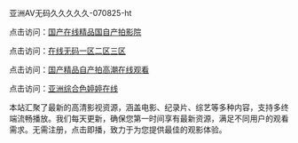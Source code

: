亚洲AV无码久久久久久-070825-ht

点击访问：<a href="https://heiliaoxwd5i8.pages.dev">国产在线精品国自产拍影院</a>

点击访问：<a href="https://heiliaowt0d7p.pages.dev">在线无码一区二区三区</a>

点击访问：<a href="https://heiliaoga6s9v.pages.dev">国产精品自产拍高潮在线观看</a>

点击访问：<a href="https://heiliaoow5kzm.pages.dev">亚洲综合色婷婷在线</a>

本站汇聚了最新的高清影视资源，涵盖电影、纪录片、综艺等多种内容，支持多终端流畅播放。我们每天更新，确保您第一时间享有最新资源，满足不同用户的观看需求。无需注册，点击即播，致力于为您提供最佳的观影体验。

<span style="display:none;">[Canonical link](）</span>
